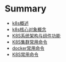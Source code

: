 # Summary
* [k8s概述](k8s概述.md)
* [k8s核心对象概念](k8s核心对象概念.md)
* [K8S系统架构与组件功能](K8S系统架构与组件功能.md)
* [K8S集群常用命令]()
 * [docker常用命令](Docker常用命令.md)
 * [K8S常用命令]()

